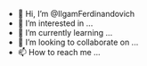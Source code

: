 - 👋 Hi, I’m @IlgamFerdinandovich
- 👀 I’m interested in ...
- 🌱 I’m currently learning ...
- 💞️ I’m looking to collaborate on ...
- 📫 How to reach me ...

<!---
IlgamFerdinandovich/IlgamFerdinandovich is a ✨ special ✨ repository because its `README.md` (this file) appears on your GitHub profile.
You can click the Preview link to take a look at your changes.
--->
